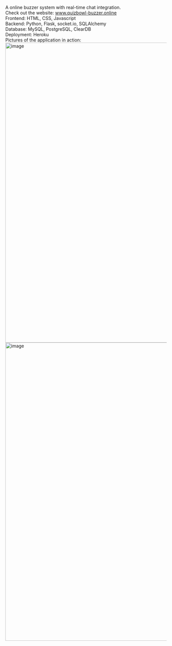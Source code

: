 A online buzzer system with real-time chat integration.    
Check out the website: www.quizbowl-buzzer.online     
Frontend: HTML, CSS, Javascript  
Backend: Python, Flask, socket.io, SQLAlchemy  
Database: MySQL, PostgreSQL, ClearDB   
Deployment: Heroku  
Pictures of the application in action:    
<img width="938" alt="image" src="https://github.com/Zanzao-Chen/Quizbowl/assets/131998534/1f6f2320-b4b7-4802-ae45-d12e4d4a17e2">
<img width="933" alt="image" src="https://github.com/Zanzao-Chen/Quizbowl/assets/131998534/32cdb2c6-6c61-431d-bf17-d158713aa8d2">

